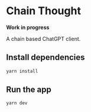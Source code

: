 # Chain Thought

**Work in progress**

A chain based ChatGPT client.

## Install dependencies

```bash
yarn install
```

## Run the app

```bash
yarn dev
```
